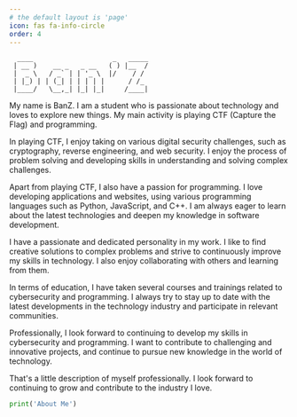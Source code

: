 ```yaml
---
# the default layout is 'page'
icon: fas fa-info-circle
order: 4
---
```

```
  ____                    _   _____
 | __ )    __ _   _ __   ( ) |__  /
 |  _ \   / _` | | '_ \  |/    / / 
 | |_) | | (_| | | | | |      / /_ 
 |____/   \__,_| |_| |_|     /____|
```                                   

My name is  BanZ. I am a student who is passionate about technology and loves to explore new things. My main activity is playing CTF (Capture the Flag) and programming.

In playing CTF, I enjoy taking on various digital security challenges, such as cryptography, reverse engineering, and web security. I enjoy the process of problem solving and developing skills in understanding and solving complex challenges.

Apart from playing CTF, I also have a passion for programming. I love developing applications and websites, using various programming languages such as Python, JavaScript, and C++. I am always eager to learn about the latest technologies and deepen my knowledge in software development.

I have a passionate and dedicated personality in my work. I like to find creative solutions to complex problems and strive to continuously improve my skills in technology. I also enjoy collaborating with others and learning from them.

In terms of education, I have taken several courses and trainings related to cybersecurity and programming. I always try to stay up to date with the latest developments in the technology industry and participate in relevant communities.

Professionally, I look forward to continuing to develop my skills in cybersecurity and programming. I want to contribute to challenging and innovative projects, and continue to pursue new knowledge in the world of technology.

That's a little description of myself professionally. I look forward to continuing to grow and contribute to the industry I love.

```py
print('About Me')
```

